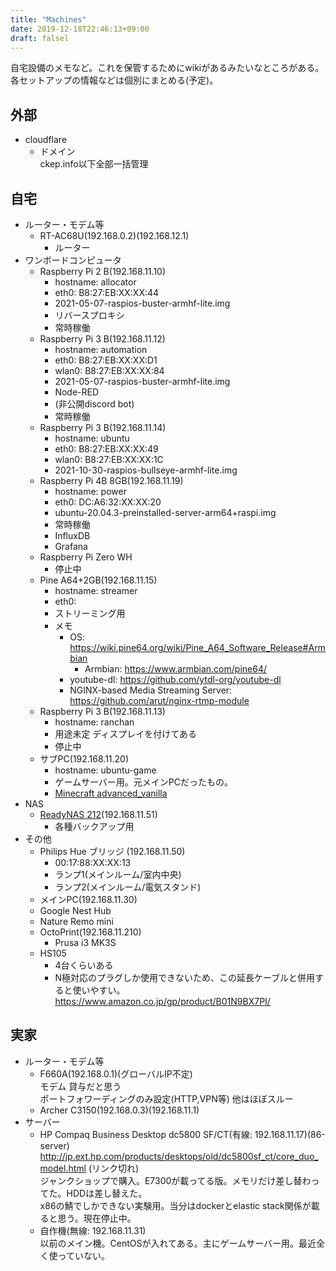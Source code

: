 ```yaml
---
title: "Machines"
date: 2019-12-18T22:46:13+09:00
draft: falsel
---
```

自宅設備のメモなど。これを保管するためにwikiがあるみたいなところがある。各セットアップの情報などは個別にまとめる(予定)。

## 外部
* cloudflare
    * ドメイン  
    ckep.info以下全部一括管理

## 自宅
* ルーター・モデム等
  * RT-AC68U(192.168.0.2)(192.168.12.1)
    * ルーター
* ワンボードコンピュータ
  * Raspberry Pi 2 B(192.168.11.10)
    * hostname: allocator
    * eth0: B8:27:EB:XX:XX:44
    * 2021-05-07-raspios-buster-armhf-lite.img
    * リバースプロキシ
    * 常時稼働
  * Raspberry Pi 3 B(192.168.11.12)
    * hostname: automation
    * eth0: B8:27:EB:XX:XX:D1
    * wlan0: B8:27:EB:XX:XX:84
    * 2021-05-07-raspios-buster-armhf-lite.img
    * Node-RED
    * (非公開discord bot)
    * 常時稼働
  * Raspberry Pi 3 B(192.168.11.14)
    * hostname: ubuntu
    * eth0: B8:27:EB:XX:XX:49
    * wlan0: B8:27:EB:XX:XX:1C
    * 2021-10-30-raspios-bullseye-armhf-lite.img
  * Raspberry Pi 4B 8GB(192.168.11.19)
    * hostname: power
    * eth0: DC:A6:32:XX:XX:20
    * ubuntu-20.04.3-preinstalled-server-arm64+raspi.img
    * 常時稼働
    * InfluxDB
    * Grafana
  * Raspberry Pi Zero WH
    * 停止中
  * Pine A64+2GB(192.168.11.15)
    * hostname: streamer
    * eth0: 
    * ストリーミング用
    * メモ
      * OS: https://wiki.pine64.org/wiki/Pine_A64_Software_Release#Armbian
        * Armbian: https://www.armbian.com/pine64/
      * youtube-dl: https://github.com/ytdl-org/youtube-dl
      * NGINX-based Media Streaming Server: https://github.com/arut/nginx-rtmp-module
  * Raspberry Pi 3 B(192.168.11.13)
    * hostname: ranchan
    * 用途未定 ディスプレイを付けてある
    * 停止中
  * サブPC(192.168.11.20)
    * hostname: ubuntu-game
    * ゲームサーバー用。元メインPCだったもの。
    * [Minecraft advanced_vanilla](/games/minecraft/advanced_vanilla)
* NAS
  * [ReadyNAS 212](/machines/readynas212)(192.168.11.51)  
    * 各種バックアップ用
* その他
  * Philips Hue ブリッジ (192.168.11.50)
    * 00:17:88:XX:XX:13
    * ランプ1(メインルーム/室内中央)
    * ランプ2(メインルーム/電気スタンド)
  * メインPC(192.168.11.30)
  * Google Nest Hub
  * Nature Remo mini
  * OctoPrint(192.168.11.210)
    * Prusa i3 MK3S
  * HS105
    * 4台くらいある
    * N極対応のプラグしか使用できないため、この延長ケーブルと併用すると使いやすい。  
      https://www.amazon.co.jp/gp/product/B01N9BX7PI/

## 実家
* ルーター・モデム等
  * F660A(192.168.0.1)(グローバルIP不定)  
    モデム 貸与だと思う  
    ポートフォワーディングのみ設定(HTTP,VPN等) 他はほぼスルー
  * Archer C3150(192.168.0.3)(192.168.11.1)  
* サーバー
  * HP Compaq Business Desktop dc5800 SF/CT(有線: 192.168.11.17)(86-server)  
    http://jp.ext.hp.com/products/desktops/old/dc5800sf_ct/core_duo_model.html (リンク切れ)  
    ジャンクショップで購入。E7300が載ってる版。メモリだけ差し替わってた。HDDは差し替えた。  
    x86の鯖でしかできない実験用。当分はdockerとelastic stack関係が載ると思う。現在停止中。
  * 自作機(無線: 192.168.11.31)  
    以前のメイン機。CentOSが入れてある。主にゲームサーバー用。最近全く使っていない。

